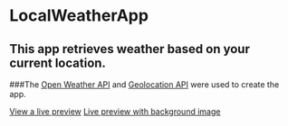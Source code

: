 # LocalWeatherApp
## This app retrieves weather based on your current location.

###The [Open Weather API](http://openweathermap.org/api) and [Geolocation API](http://ip-api.com) were used to create the app.

[View a live preview](http://codepen.io/CrumpDev31/full/jrqqEX/)
[Live preview with background image](http://scrump31.github.io/LocalWeatherApp)
